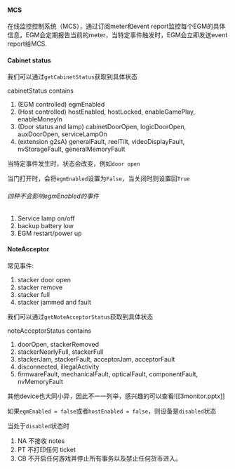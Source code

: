 #### MCS
在线监控控制系统（MCS），通过订阅meter和event report监控每个EGM的具体信息，EGM会定期报告当前的meter，当特定事件触发时，EGM会立即发送event report给MCS.

#### Cabinet status
我们可以通过`getCabinetStatus`获取到具体状态

cabinetStatus contains
1. (EGM controlled) egmEnabled
2. (Host controlled) hostEnabled, hostLocked, enableGamePlay, enableMoneyIn 
3. (Door status and lamp) cabinetDoorOpen, logicDoorOpen, auxDoorOpen, serviceLampOn
4. (extension g2sA) generalFault, reelTilt, videoDisplayFault, nvStorageFault, generalMemoryFault


当特定事件发生时，状态会改变，例如`door open`

当门打开时，会将`egmEnabled`设置为`False`，当关闭时则设置回`True`


###### 四种不会影响egmEnabled的事件
1. Service lamp on/off
2. backup battery low
3. EGM restart/power up

#### NoteAcceptor
常见事件:
1. stacker door open
2. stacker remove
3. stacker full
4. stacker jammed and fault

我们可以通过`getNoteAcceptorStatus`获取到具体状态

noteAcceptorStatus contains
1. doorOpen, stackerRemoved
2. stackerNearlyFull, stackerFull 
3. stackerJam, stackerFault, acceptorJam, acceptorFault
4. disconnected, illegalActivity
5. firmwareFault, mechanicalFault, opticalFault, componentFault, nvMemoryFault

其他device也大同小异，因此不一一列举，感兴趣的可以查看![[3monitor.pptx]]


如果`egmEnabled = false`或者`hostEnabled = false`，则设备是`disabled`状态

当处于`disabled`状态时
1. NA 不接收 notes
2. PT 不打印任何 ticket
3. CB 不开启任何游戏并停止所有事务以及禁止任何货币进入。
